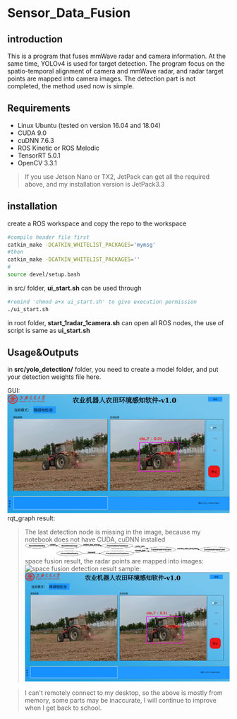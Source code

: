 # Sensor_Data_Fusion
## introduction

This is a program that fuses mmWave radar and camera  information. At the same time, YOLOv4 is used for target detection.  The program focus on the spatio-temporal alignment of camera and mmWave radar, and radar target points are mapped into camera images. The detection part is not  completed, the method used now is simple. 
## Requirements

- Linux Ubuntu (tested on version 16.04 and 18.04)
- CUDA 9.0
- cuDNN 7.6.3
- ROS Kinetic or ROS  Melodic
- TensorRT 5.0.1
- OpenCV 3.3.1

>  If you use Jetson Nano or TX2, JetPack can get all the required above, and my installation version is JetPack3.3

## installation

create a ROS workspace and copy the repo to the workspace

``` bash
#compile header file first
catkin_make -DCATKIN_WHITELIST_PACKAGES='mymsg'
#then
catkin_make -DCATKIN_WHITELIST_PACKAGES=''
#
source devel/setup.bash
```

in src/ folder, **ui_start.sh** can be used through

```bash
#remind 'chmod a+x ui_start.sh' to give execution permission
./ui_start.sh 
```

in root folder, **start_1radar_1camera.sh** can open all ROS nodes, the use of script is same as **ui_start.sh**

## Usage&Outputs

in **src/yolo_detection/** folder, you need to create a model folder, and put your detection weights file here.       

GUI:
![GUI](https://github.com/xielock/Radar_Vision_Fusion/blob/master/images/image-20230121171446893.png)
 rqt_graph result:
> The last detection node is missing in the image, because my notebook does not have CUDA, cuDNN installed
![rqt](https://github.com/xielock/Radar_Vision_Fusion/blob/master/images/rosgraph.png)
space fusion result, the radar points are mapped into images:
![space fusion](https://github.com/xielock/Radar_Vision_Fusion/blob/master/images/1111.gif)
detection result sample:
![results](https://github.com/xielock/Radar_Vision_Fusion/blob/master/images/image-20230121171446893.png)

> I can't remotely connect to my desktop, so the above is mostly from memory, some parts may be inaccurate, I will continue to improve when I get back to school.

